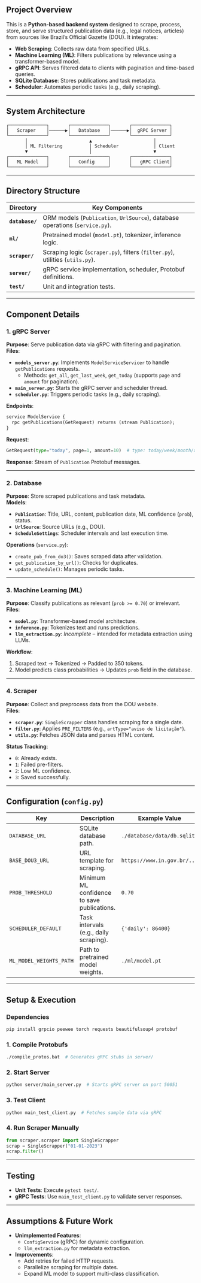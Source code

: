 ## **Project Overview**  
This is a **Python-based backend system** designed to scrape, process, store, and serve structured publication data (e.g., legal notices, articles) from sources like Brazil’s Official Gazette (DOU). It integrates:  
- **Web Scraping**: Collects raw data from specified URLs.  
- **Machine Learning (ML)**: Filters publications by relevance using a transformer-based model.  
- **gRPC API**: Serves filtered data to clients with pagination and time-based queries.  
- **SQLite Database**: Stores publications and task metadata.  
- **Scheduler**: Automates periodic tasks (e.g., daily scraping).  

---

## **System Architecture**  
```  
┌──────────────┐       ┌──────────────┐       ┌──────────────┐  
│   Scraper    │──────▶│   Database   │──────▶│  gRPC Server │  
└──────────────┘       └──────────────┘       └──────────────┘  
       │                       ▲                       │  
       │ ML Filtering          │ Scheduler             │ Client  
       ▼                       │                       ▼  
┌──────────────┐       ┌──────────────┐       ┌──────────────┐  
│   ML Model   │       │   Config     │       │   gRPC Client│  
└──────────────┘       └──────────────┘       └──────────────┘  
```  

---

## **Directory Structure**  
| Directory      | Key Components                                                                 |  
|----------------|-------------------------------------------------------------------------------|  
| **`database/`** | ORM models (`Publication`, `UrlSource`), database operations (`service.py`). |  
| **`ml/`**      | Pretrained model (`model.pt`), tokenizer, inference logic.                   |  
| **`scraper/`** | Scraping logic (`scraper.py`), filters (`filter.py`), utilities (`utils.py`).|  
| **`server/`**  | gRPC service implementation, scheduler, Protobuf definitions.                |  
| **`test/`**    | Unit and integration tests.                                                  |  

---

## **Component Details**  

### **1. gRPC Server**  
**Purpose**: Serve publication data via gRPC with filtering and pagination.  
**Files**:  
- **`models_server.py`**: Implements `ModelServiceServicer` to handle `getPublications` requests.  
  - Methods: `get_all`, `get_last_week`, `get_today` (supports `page` and `amount` for pagination).  
- **`main_server.py`**: Starts the gRPC server and scheduler thread.  
- **`scheduler.py`**: Triggers periodic tasks (e.g., daily scraping).  

**Endpoints**:  
```proto  
service ModelService {  
  rpc getPublications(GetRequest) returns (stream Publication);  
}  
```  
**Request**:  
```python  
GetRequest(type="today", page=1, amount=10)  # type: today/week/month/all  
```  
**Response**: Stream of `Publication` Protobuf messages.  

---

### **2. Database**  
**Purpose**: Store scraped publications and task metadata.  
**Models**:  
- **`Publication`**: Title, URL, content, publication date, ML confidence (`prob`), status.  
- **`UrlSource`**: Source URLs (e.g., DOU).  
- **`ScheduleSettings`**: Scheduler intervals and last execution time.  

**Operations** (`service.py`):  
- `create_pub_from_do3()`: Saves scraped data after validation.  
- `get_publication_by_url()`: Checks for duplicates.  
- `update_schedule()`: Manages periodic tasks.  

---

### **3. Machine Learning (ML)**  
**Purpose**: Classify publications as relevant (`prob >= 0.70`) or irrelevant.  
**Files**:  
- **`model.py`**: Transformer-based model architecture.  
- **`inference.py`**: Tokenizes text and runs predictions.  
- **`llm_extraction.py`**: *Incomplete* – intended for metadata extraction using LLMs.  

**Workflow**:  
1. Scraped text → Tokenized → Padded to 350 tokens.  
2. Model predicts class probabilities → Updates `prob` field in the database.  

---

### **4. Scraper**  
**Purpose**: Collect and preprocess data from the DOU website.  
**Files**:  
- **`scraper.py`**: `SingleScrapper` class handles scraping for a single date.  
- **`filter.py`**: Applies `PRE_FILTERS` (e.g., `artType="aviso de licitação"`).  
- **`utils.py`**: Fetches JSON data and parses HTML content.  

**Status Tracking**:  
- `0`: Already exists.  
- `1`: Failed pre-filters.  
- `2`: Low ML confidence.  
- `3`: Saved successfully.  

---

## **Configuration** (`config.py`)  
| Key                        | Description                                  | Example Value              |  
|----------------------------|----------------------------------------------|----------------------------|  
| `DATABASE_URL`             | SQLite database path.                        | `./database/data/db.sqlite`|  
| `BASE_DOU3_URL`            | URL template for scraping.                   | `https://www.in.gov.br/...`|  
| `PROB_THRESHOLD`           | Minimum ML confidence to save publications.  | `0.70`                     |  
| `SCHEDULER_DEFAULT`        | Task intervals (e.g., daily scraping).       | `{'daily': 86400}`         |  
| `ML_MODEL_WEIGHTS_PATH`    | Path to pretrained model weights.            | `./ml/model.pt`            |  

---

## **Setup & Execution**  

### **Dependencies**  
```bash  
pip install grpcio peewee torch requests beautifulsoup4 protobuf  
```  

### **1. Compile Protobufs**  
```bash  
./compile_protos.bat  # Generates gRPC stubs in server/  
```  

### **2. Start Server**  
```bash  
python server/main_server.py  # Starts gRPC server on port 50051  
```  

### **3. Test Client**  
```bash  
python main_test_client.py  # Fetches sample data via gRPC  
```  

### **4. Run Scraper Manually**  
```python  
from scraper.scraper import SingleScrapper  
scrap = SingleScrapper("01-01-2023")  
scrap.filter()  
```  

---

## **Testing**  
- **Unit Tests**: Execute `pytest test/`.  
- **gRPC Tests**: Use `main_test_client.py` to validate server responses.  

---

## **Assumptions & Future Work**  
- **Unimplemented Features**:  
  - `ConfigService` (gRPC) for dynamic configuration.  
  - `llm_extraction.py` for metadata extraction.  
- **Improvements**:  
  - Add retries for failed HTTP requests.  
  - Parallelize scraping for multiple dates.  
  - Expand ML model to support multi-class classification.  
